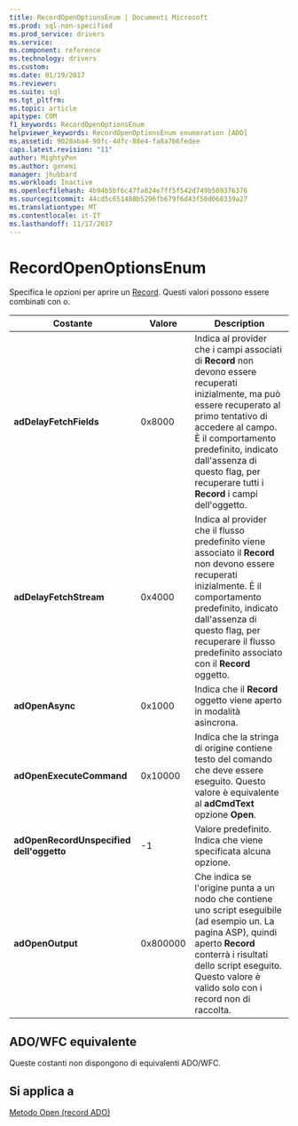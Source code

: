 ```yaml
---
title: RecordOpenOptionsEnum | Documenti Microsoft
ms.prod: sql-non-specified
ms.prod_service: drivers
ms.service: 
ms.component: reference
ms.technology: drivers
ms.custom: 
ms.date: 01/19/2017
ms.reviewer: 
ms.suite: sql
ms.tgt_pltfrm: 
ms.topic: article
apitype: COM
f1_keywords: RecordOpenOptionsEnum
helpviewer_keywords: RecordOpenOptionsEnum enumeration [ADO]
ms.assetid: 9028aba4-90fc-4dfc-88e4-fa8a7b6fedee
caps.latest.revision: "11"
author: MightyPen
ms.author: genemi
manager: jhubbard
ms.workload: Inactive
ms.openlocfilehash: 4b94b5bf6c47fa824e7ff5f542d749b509376376
ms.sourcegitcommit: 44cd5c651488b5296fb679f6d43f50d068339a27
ms.translationtype: MT
ms.contentlocale: it-IT
ms.lasthandoff: 11/17/2017
---
```

# <a name="recordopenoptionsenum"></a>RecordOpenOptionsEnum
Specifica le opzioni per aprire un [Record](../../../ado/reference/ado-api/record-object-ado.md). Questi valori possono essere combinati con o.  
  
|Costante|Valore|Description|  
|--------------|-----------|-----------------|  
|**adDelayFetchFields**|0x8000|Indica al provider che i campi associati di **Record** non devono essere recuperati inizialmente, ma può essere recuperato al primo tentativo di accedere al campo. È il comportamento predefinito, indicato dall'assenza di questo flag, per recuperare tutti i **Record** i campi dell'oggetto.|  
|**adDelayFetchStream**|0x4000|Indica al provider che il flusso predefinito viene associato il **Record** non devono essere recuperati inizialmente. È il comportamento predefinito, indicato dall'assenza di questo flag, per recuperare il flusso predefinito associato con il **Record** oggetto.|  
|**adOpenAsync**|0x1000|Indica che il **Record** oggetto viene aperto in modalità asincrona.|  
|**adOpenExecuteCommand**|0x10000|Indica che la stringa di origine contiene testo del comando che deve essere eseguito. Questo valore è equivalente al **adCmdText** opzione **Open**.|  
|**adOpenRecordUnspecified dell'oggetto**|-1|Valore predefinito. Indica che viene specificata alcuna opzione.|  
|**adOpenOutput**|0x800000|Che indica se l'origine punta a un nodo che contiene uno script eseguibile (ad esempio un. La pagina ASP), quindi aperto **Record** conterrà i risultati dello script eseguito. Questo valore è valido solo con i record non di raccolta.|  
  
## <a name="adowfc-equivalent"></a>ADO/WFC equivalente  
 Queste costanti non dispongono di equivalenti ADO/WFC.  
  
## <a name="applies-to"></a>Si applica a  
 [Metodo Open (record ADO)](../../../ado/reference/ado-api/open-method-ado-record.md)
